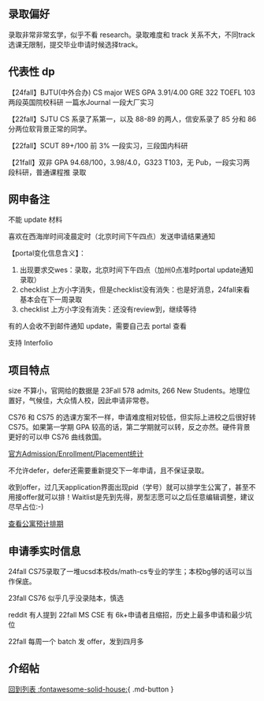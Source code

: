 ## 录取偏好

录取非常非常玄学，似乎不看 research。录取难度和 track 关系不大，不同track选课无限制，提交毕业申请时候选择track。

## 代表性 dp

【24fall】BJTU(中外合办) CS major WES GPA 3.91/4.00 GRE 322 TOEFL 103 两段英国院校科研 一篇水Journal 一段大厂实习

【22fall】SJTU CS 系录了系第一，以及 88-89 的两人，信安系录了 85 分和 86 分两位软背景正常的同学。

【22fall】SCUT 89+/100 前 3% 一段实习，三段国内科研

【21fall】双非 GPA 94.68/100，3.98/4.0，G323 T103，无 Pub，一段实习两段科研，普通课程推 录取


## 网申备注

不能 update 材料

喜欢在西海岸时间凌晨定时（北京时间下午四点）发送申请结果通知

【portal变化信息含义】：

1. 出现要求交wes：录取，北京时间下午四点（加州0点准时portal update通知录取）
2. checklist 上方小字消失，但是checklist没有消失：也是好消息，24fall来看基本会在下一周录取
3. checklist 上方小字没有消失：还没有review到，继续等待

有的人会收不到邮件通知 update，需要自己去 portal 查看

支持 Interfolio

## 项目特点

size 不算小，官网给的数据是 23Fall 578 admits, 266 New Students。地理位置好，气候佳，大众情人校，因此申请非常卷。

CS76 和 CS75 的选课方案不一样，申请难度相对较低，但实际上进校之后很好转 CS75。如果第一学期 GPA 较高的话，第二学期就可以转，反之亦然。硬件背景更好的可以申 CS76 曲线救国。

[官方Admission/Enrollment/Placement统计](https://ir.ucsd.edu/stats/grad/admissions.html)

不允许defer，defer还需要重新提交下一年申请，且不保证录取。

收到offer，过几天application界面出现pid（学号）就可以排学生公寓了，甚至不用接offer就可以排！Waitlist是先到先得，房型志愿可以之后任意编辑调整，建议尽早占位:-)

[查看公寓预计排期](https://its-netweb.ucsd.edu/hdh-gfh-community-statistics/statistics.aspx#3)

## 申请季实时信息

24fall CS75录取了一堆ucsd本校ds/math-cs专业的学生；本校bg够的话可以当作保底。

23fall CS76 似乎几乎没录陆本，慎选

reddit 有人提到 22fall MS CSE 有 6k+申请者且缩招，历史上最多申请和最少坑位

22fall 每周一个 batch 发 offer，发到四月多

## 介绍帖

[回到列表 :fontawesome-solid-house:](grade.md){ .md-button }
